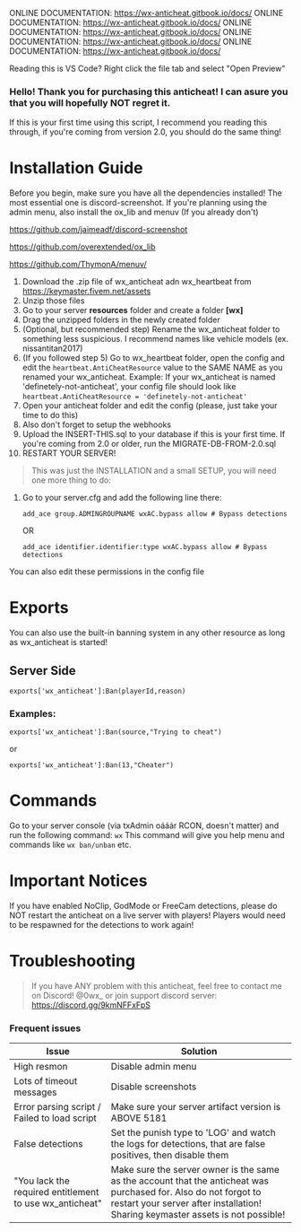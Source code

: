 ONLINE DOCUMENTATION: https://wx-anticheat.gitbook.io/docs/
ONLINE DOCUMENTATION: https://wx-anticheat.gitbook.io/docs/
ONLINE DOCUMENTATION: https://wx-anticheat.gitbook.io/docs/
ONLINE DOCUMENTATION: https://wx-anticheat.gitbook.io/docs/
ONLINE DOCUMENTATION: https://wx-anticheat.gitbook.io/docs/

Reading this is VS Code? Right click the file tab and select "Open Preview"


### Hello! Thank you for purchasing this anticheat! I can asure you that you will hopefully NOT regret it.
 If this is your first time using this script, I recommend you reading this through, if you're coming from version 2.0, you should do the same thing!

# Installation Guide

Before you begin, make sure you have all the dependencies installed! The most essential one is discord-screenshot. If you're planning using the admin menu, also install the ox_lib and menuv (If you already don't)

https://github.com/jaimeadf/discord-screenshot

https://github.com/overextended/ox_lib

https://github.com/ThymonA/menuv/

1. Download the .zip file of wx_anticheat adn wx_heartbeat from https://keymaster.fivem.net/assets
2. Unzip those files
3. Go to your server **resources** folder and create a folder **[wx]**
4. Drag the unzipped folders in the newly created folder
5. (Optional, but recommended step) Rename the wx_anticheat folder to something less suspicious. I recommend names like vehicle models (ex. nissantitan2017)
6. (If you followed step 5) Go to wx_heartbeat folder, open the config and edit the `heartbeat.AntiCheatResource` value to the SAME NAME as you renamed your wx_anticheat.
Example:
If your wx_anticheat is named 'definetely-not-anticheat', your config file should look like `heartbeat.AntiCheatResource = 'definetely-not-anticheat'`
7. Open your anticheat folder and edit the config (please, just take your time to do this)
8. Also don't forget to setup the webhooks
9. Upload the INSERT-THIS.sql to your database if this is your first time. If you're coming from 2.0 or older, run the MIGRATE-DB-FROM-2.0.sql
10. RESTART YOUR SERVER!

> This was just the INSTALLATION and a small SETUP, you will need one more thing to do:
1. Go to your server.cfg and add the following line there:


    `add_ace group.ADMINGROUPNAME wxAC.bypass allow # Bypass detections`

    OR

    `add_ace identifier.identifier:type wxAC.bypass allow # Bypass detections`

You can also edit these permissions in the config file

# Exports

You can also use the built-in banning system in any other resource as long as wx_anticheat is started!

## Server Side

`exports['wx_anticheat']:Ban(playerId,reason)`

### Examples:
`exports['wx_anticheat']:Ban(source,"Trying to cheat")`

or

`exports['wx_anticheat']:Ban(13,"Cheater")`


# Commands

Go to your server console (via txAdmin oááár RCON, doesn't matter) and run the following command: `wx`
This command will give you help menu and commands like `wx ban/unban` etc.

# Important Notices

If you have enabled NoClip, GodMode or FreeCam detections, please do NOT restart the anticheat on a live server with players! Players would need to be respawned for the detections to work again!

# Troubleshooting
> If you have ANY problem with this anticheat, feel free to contact me on Discord! @0wx_ or join support discord server: https://discord.gg/9kmNFFxFpS

### Frequent issues
| Issue | Solution                               |
|-------------------------------------|----------------------------|
| High resmon       | Disable admin menu                 |
| Lots of timeout messages      | Disable screenshots                 |
| Error parsing script / Failed to load script      | Make sure your server artifact version is ABOVE 5181                 |
| False detections  | Set the punish type to 'LOG' and watch the logs for detections, that are false positives, then disable them  |
| "You lack the required entitlement to use wx_anticheat"                | Make sure the server owner is the same as the account that the anticheat was purchased for. Also do not forgot to restart your server after installation! Sharing keymaster assets is not possible!      |

